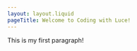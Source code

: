 ```yaml
---
layout: layout.liquid
pageTitle: Welcome to Coding with Luce!
---
```


This is my first paragraph!


